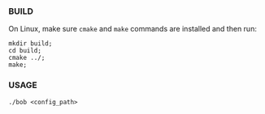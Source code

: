 ### BUILD

On Linux, make sure `cmake` and `make` commands are installed and then run:
```
mkdir build;
cd build;
cmake ../;
make;
```


### USAGE
`./bob <config_path>`
